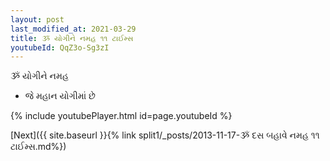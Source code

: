 ```yaml
---
layout: post
last_modified_at: 2021-03-29
title: ૐ યોગીને નમહ ૧૧ ટાઈમ્સ
youtubeId: QqZ3o-Sg3zI
---
```

 
 
 ૐ યોગીને નમહ  
 
 -  જે મહાન યોગીમાં છે 
 
  
 
  
 
 
 
 
 
 


{% include youtubePlayer.html id=page.youtubeId %}
 
[Next]({{ site.baseurl }}{% link  split1/_posts/2013-11-17-ૐ દસ બહાવે નમહ ૧૧ ટાઈમ્સ.md%})
 
